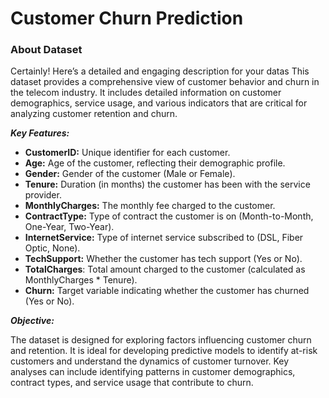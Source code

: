 # Customer Churn Prediction


### About Dataset
Certainly! Here’s a detailed and engaging description for your datas
This dataset provides a comprehensive view of customer behavior and churn in the telecom industry. It includes detailed information on customer demographics, service usage, and various indicators that are critical for analyzing customer retention and churn.

***Key Features:***

* **CustomerID:** Unique identifier for each customer.
* **Age:** Age of the customer, reflecting their demographic profile.
* **Gender:** Gender of the customer (Male or Female).
* **Tenure:** Duration (in months) the customer has been with the service provider.
* **MonthlyCharges:** The monthly fee charged to the customer.
* **ContractType:** Type of contract the customer is on (Month-to-Month, One-Year, Two-Year).
* **InternetService:** Type of internet service subscribed to (DSL, Fiber Optic, None).
* **TechSupport:** Whether the customer has tech support (Yes or No).
* **TotalCharges**: Total amount charged to the customer (calculated as MonthlyCharges * Tenure).
* **Churn:** Target variable indicating whether the customer has churned (Yes or No).

***Objective:***

The dataset is designed for exploring factors influencing customer churn and retention. It is ideal for developing predictive models to identify at-risk customers and understand the dynamics of customer turnover. Key analyses can include identifying patterns in customer demographics, contract types, and service usage that contribute to churn.
